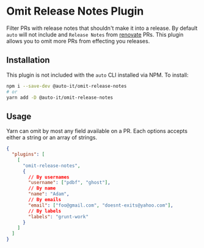 # Omit Release Notes Plugin

Filter PRs with release notes that shouldn't make it into a release. By default `auto` will not include and `Release Notes` from [renovate](https://renovatebot.com/) PRs. This plugin allows you to omit more PRs from effecting you releases.

## Installation

This plugin is not included with the `auto` CLI installed via NPM. To install:

```bash
npm i --save-dev @auto-it/omit-release-notes
# or
yarn add -D @auto-it/omit-release-notes
```

## Usage

Yarn can omit by most any field available on a PR. Each options accepts either a string or an array of strings.

```json
{
  "plugins": [
    [
      "omit-release-notes",
      {
        // By usernames
        "username": ["pdbf", "ghost"],
        // By name
        "name": "Adam",
        // By emails
        "email": ["foo@gmail.com", "doesnt-exits@yahoo.com"],
        // By labels
        "labels": "grunt-work"
      }
    ]
  ]
}
```
